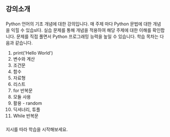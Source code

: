 ## 강의소개

###
Python 언어의 기초 개념에 대한 강의입니다. 매 주제 마다 Python 문법에 대한 개념을 익힐 수 있습sl다. 
실습 문제를 통해 개념을 적용하여 해당 주제에 대한 이해를 확인합니다. 
문제를 직접 풀면서 Python 프로그래밍 능력을 높일 수 있습니다. 
학습 목차는 다음과 같습니다.

1. print('Hello World')
2. 변수와 계산
3. 조건문
4. 함수
5. 자료형
6. 리스트
7. for 반복문
8. 모듈 사용
9. 활용 - random
10. 딕셔너리, 튜플
11. While 반복문

### 
지시를 따라 학습을 시작해보세요.
